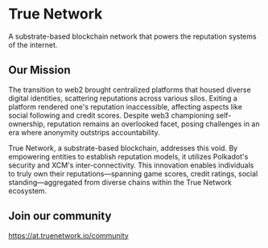 # True Network
A substrate-based blockchain network that powers the reputation systems of the internet.

## Our Mission

The transition to web2 brought centralized platforms that housed diverse digital identities, scattering reputations across various silos. Exiting a platform rendered one's reputation inaccessible, affecting aspects like social following and credit scores. Despite web3 championing self-ownership, reputation remains an overlooked facet, posing challenges in an era where anonymity outstrips accountability.

True Network, a substrate-based blockchain, addresses this void. By empowering entities to establish reputation models, it utilizes Polkadot's security and XCM's inter-connectivity. This innovation enables individuals to truly own their reputations—spanning game scores, credit ratings, social standing—aggregated from diverse chains within the True Network ecosystem.

## Join our community
https://at.truenetwork.io/community
